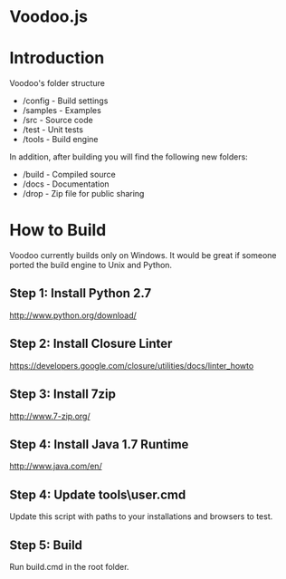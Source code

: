 Voodoo.js
======

# Introduction

Voodoo's folder structure

  * /config - Build settings
  * /samples - Examples
  * /src - Source code
  * /test - Unit tests
  * /tools - Build engine
  
In addition, after building you will find the following new folders:

  * /build - Compiled source
  * /docs - Documentation
  * /drop - Zip file for public sharing

# How to Build

Voodoo currently builds only on Windows. It would be great if someone ported the build engine to Unix and Python.

## Step 1: Install Python 2.7

  http://www.python.org/download/
  
## Step 2: Install Closure Linter

  https://developers.google.com/closure/utilities/docs/linter_howto

## Step 3: Install 7zip

  http://www.7-zip.org/
  
## Step 4: Install Java 1.7 Runtime

  http://www.java.com/en/

## Step 4: Update tools\user.cmd

  Update this script with paths to your installations and browsers to test.

## Step 5: Build

  Run build.cmd in the root folder.
